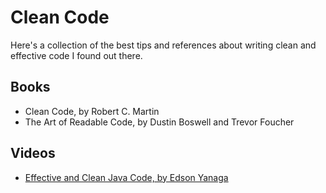 # Clean Code

Here's a collection of the best tips and references about writing clean and effective code I found out there.

## Books

- Clean Code, by Robert C. Martin
- The Art of Readable Code, by Dustin Boswell and Trevor Foucher

## Videos

- [Effective and Clean Java Code, by Edson Yanaga](https://www.youtube.com/watch?v=03Mke-WMahQ)
